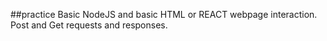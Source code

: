 ##practice
Basic NodeJS and basic HTML or REACT webpage interaction. Post and Get requests and responses.
